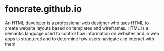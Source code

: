 # foncrate.github.io
An HTML developer is a professional web designer who uses HTML to create website layouts based on templates and wireframes. HTML is a semantic language used to control how information on websites and in web apps is structured and to determine how users navigate and interact with them.
